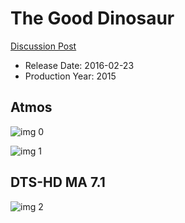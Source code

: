 # The Good Dinosaur

[Discussion Post](https://www.avsforum.com/threads/bass-eq-for-filtered-movies.2995212/post-56700386)

* Release Date: 2016-02-23
* Production Year: 2015

## Atmos

![img 0](https://i.imgur.com/NYisXkU.jpg)

![img 1](https://i.imgur.com/UA60dyh.png)

## DTS-HD MA 7.1

![img 2](https://i.imgur.com/n3n2UaZ.jpg)

